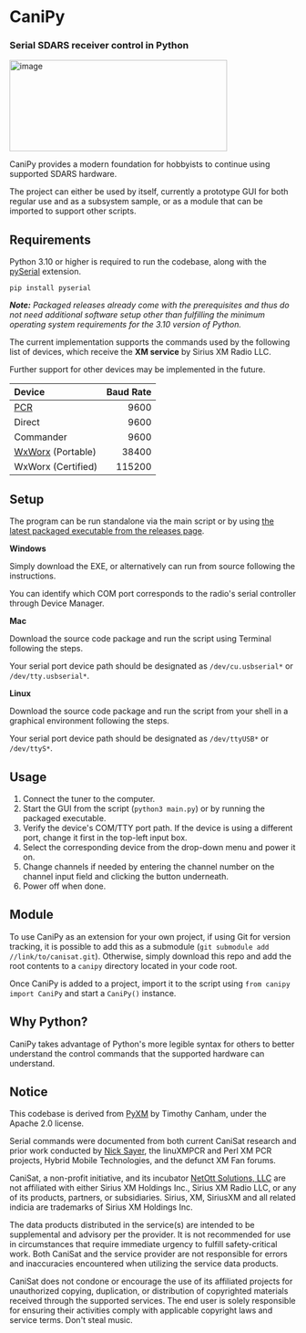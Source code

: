 # CaniPy
### Serial SDARS receiver control in Python

<img width="382" height="160" alt="image" src="https://github.com/user-attachments/assets/651138ce-80e1-4ac8-a8fa-58406f79a7b2" />

CaniPy provides a modern foundation for hobbyists to continue using supported SDARS hardware.

The project can either be used by itself, currently a prototype GUI for both regular use and as a subsystem sample, or as a module that can be imported to support other scripts.

## Requirements
Python 3.10 or higher is required to run the codebase, along with the [pySerial](https://pypi.org/project/pyserial/) extension.

```
pip install pyserial
```

_**Note:** Packaged releases already come with the prerequisites and thus do not need additional software setup other than fulfilling the minimum operating system requirements for the 3.10 version of Python._

The current implementation supports the commands used by the following list of devices, which receive the **XM service** by Sirius XM Radio LLC.

Further support for other devices may be implemented in the future.

| Device | Baud Rate |
| :- | -: |
| [PCR](https://en.wikipedia.org/wiki/XM_PCR) | 9600 |
| Direct | 9600 |
| Commander | 9600 |
| [WxWorx](https://www.wxworx.com/) (Portable) | 38400 |
| WxWorx (Certified) | 115200 |

## Setup
The program can be run standalone via the main script or by using [the latest packaged executable from the releases page](https://github.com/canisat/canipy/releases).

**Windows**

Simply download the EXE, or alternatively can run from source following the instructions.

You can identify which COM port corresponds to the radio's serial controller through Device Manager.

**Mac**

Download the source code package and run the script using Terminal following the steps.

Your serial port device path should be designated as `/dev/cu.usbserial*` or `/dev/tty.usbserial*`.

**Linux**

Download the source code package and run the script from your shell in a graphical environment following the steps.

Your serial port device path should be designated as `/dev/ttyUSB*` or `/dev/ttyS*`.

## Usage

1. Connect the tuner to the computer.
2. Start the GUI from the script (`python3 main.py`) or by running the packaged executable.
3. Verify the device's COM/TTY port path. If the device is using a different port, change it first in the top-left input box.
4. Select the corresponding device from the drop-down menu and power it on.
5. Change channels if needed by entering the channel number on the channel input field and clicking the button underneath.
6. Power off when done.

## Module
To use CaniPy as an extension for your own project, if using Git for version tracking, it is possible to add this as a submodule (`git submodule add //link/to/canisat.git`). Otherwise, simply download this repo and add the root contents to a `canipy` directory located in your code root.

Once CaniPy is added to a project, import it to the script using `from canipy import CaniPy` and start a `CaniPy()` instance.

## Why Python?
CaniPy takes advantage of Python's more legible syntax for others to better understand the control commands that the supported hardware can understand.

## Notice
This codebase is derived from [PyXM](https://github.com/timcanham/PyXM) by Timothy Canham, under the Apache 2.0 license.

Serial commands were documented from both current CaniSat research and prior work conducted by [Nick Sayer](https://sourceforge.net/u/nsayer/profile/), the linuXMPCR and Perl XM PCR projects, Hybrid Mobile Technologies, and the defunct XM Fan forums.

CaniSat, a non-profit initiative, and its incubator [NetOtt Solutions, LLC](https://netott.com/) are not affiliated with either Sirius XM Holdings Inc., Sirius XM Radio LLC, or any of its products, partners, or subsidiaries. Sirius, XM, SiriusXM and all related indicia are trademarks of Sirius XM Holdings Inc.

The data products distributed in the service(s) are intended to be supplemental and advisory per the provider. It is not recommended for use in circumstances that require immediate urgency to fulfill safety-critical work. Both CaniSat and the service provider are not responsible for errors and inaccuracies encountered when utilizing the service data products.

CaniSat does not condone or encourage the use of its affiliated projects for unauthorized copying, duplication, or distribution of copyrighted materials received through the supported services. The end user is solely responsible for ensuring their activities comply with applicable copyright laws and service terms. Don't steal music.
